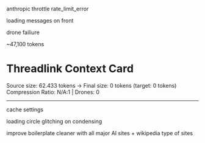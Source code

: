 anthropic throttle rate_limit_error

loading messages on front

drone failiure 

~47,100 tokens
# Threadlink Context Card
Source size: 62.433 tokens → Final size: 0 tokens (target: 0 tokens)
Compression Ratio: N/A:1 | Drones: 0

---


cache settings



loading circle glitching on condensing


improve boilerplate cleaner with all major AI sites + wikipedia type of sites